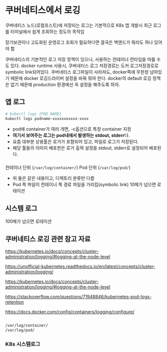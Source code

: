 # 쿠버네티스에서 로깅

쿠버네티스 노드(로컬호스트)에 저장되는 로그는 기본적으로 K8s 앱 개발시 최근 로그를 터미널에서 쉽게 조회하는 정도의 목적임

장기보관이나 고도화된 운영로그 조회가 필요하다면 결국은 백엔드가 뭐라도 하나 있어야 함

쿠버네티스의 기본적인 로그 저장 정책이 있으나, 사용하는 컨테이너 런타임을 따를 수도 있다.
docker runtime 사용시, 쿠버네티스 로그 저장경로는 도커 로그저장경로로 symbolic link되어있다. 쿠버네티스 로그파일이 사라져도, docker쪽에 무한정 남아있기 때문에 docker 로깅드라이버 설정을 바꿔 줘야 한다. docker의 default 로깅 정책은 없기 때문에 production 환경에선 꼭 설정을 해주도록 하자.

## 앱 로그

```sh
# kubectl logs {POD_NAME}
kubectl logs podname-xxxxxxxxxxx-xxxx
```

- pod에 container가 여러 개면, -c옵션으로 특정 container 지정
- **여기서 보여주는 로그는 pod내에서 발생하는 stdout, stderr**다.
- 요즘 대부분 상용툴은 로거가 포함되어 있고, 파일로 로그가 저장된다.
- 해당 툴들의 이미지 배포판은 로거 출력 설정을 stdout, stderr로 설정되어 배포된다.

### 

컨테이너 단위 (`/var/log/container/`)
Pod 단위 (`/var/log/pod/`)

- 위 둘은 같은 내용이고, 디렉토리 분류만 다름
- Pod 쪽 파일이 컨테이너 쪽 경로 파일을 가리킴(symbolic link)
10메가 넘으면 로테이션


## 시스템 로그

100메가 넘으면 로테이션


## 쿠버네티스 로깅 관련 참고 자료

https://kubernetes.io/docs/concepts/cluster-administration/logging/#logging-at-the-node-level

https://unofficial-kubernetes.readthedocs.io/en/latest/concepts/cluster-administration/logging/



https://kubernetes.io/docs/concepts/cluster-administration/logging/#logging-at-the-node-level

https://stackoverflow.com/questions/71948846/kubernetes-pod-logs-retention


https://docs.docker.com/config/containers/logging/configure/
```sh

/var/log/container/
/var/log/pod/
```

### K8s 시스템로그
